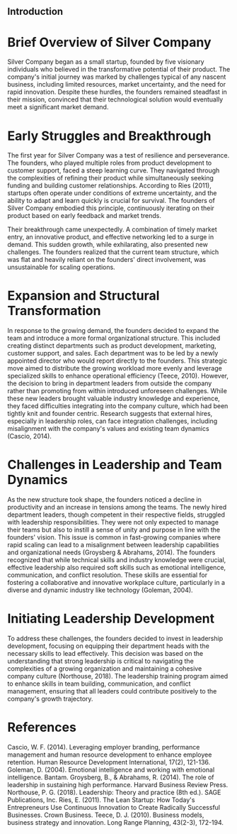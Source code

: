 ## Introduction

# Brief Overview of Silver Company 

Silver Company began as a small startup, founded by five visionary individuals who believed in the transformative potential of their product. The company's initial journey was marked by challenges typical of any nascent business, including limited resources, market uncertainty, and the need for rapid innovation. Despite these hurdles, the founders remained steadfast in their mission, convinced that their technological solution would eventually meet a significant market demand.

# Early Struggles and Breakthrough

The first year for Silver Company was a test of resilience and perseverance. The founders, who played multiple roles from product development to customer support, faced a steep learning curve. They navigated through the complexities of refining their product while simultaneously seeking funding and building customer relationships. According to Ries (2011), startups often operate under conditions of extreme uncertainty, and the ability to adapt and learn quickly is crucial for survival. The founders of Silver Company embodied this principle, continuously iterating on their product based on early feedback and market trends.

Their breakthrough came unexpectedly. A combination of timely market entry, an innovative product, and effective networking led to a surge in demand. This sudden growth, while exhilarating, also presented new challenges. The founders realized that the current team structure, which was flat and heavily reliant on the founders' direct involvement, was unsustainable for scaling operations.

# Expansion and Structural Transformation
In response to the growing demand, the founders decided to expand the team and introduce a more formal organizational structure. This included creating distinct departments such as product development, marketing, customer support, and sales. Each department was to be led by a newly appointed director who would report directly to the founders. This strategic move aimed to distribute the growing workload more evenly and leverage specialized skills to enhance operational efficiency (Teece, 2010).
However, the decision to bring in department leaders from outside the company rather than promoting from within introduced unforeseen challenges. While these new leaders brought valuable industry knowledge and experience, they faced difficulties integrating into the company culture, which had been tightly knit and founder centric. Research suggests that external hires, especially in leadership roles, can face integration challenges, including misalignment with the company's values and existing team dynamics (Cascio, 2014).

# Challenges in Leadership and Team Dynamics

As the new structure took shape, the founders noticed a decline in productivity and an increase in tensions among the teams. The newly hired department leaders, though competent in their respective fields, struggled with leadership responsibilities. They were not only expected to manage their teams but also to instill a sense of unity and purpose in line with the founders' vision. This issue is common in fast-growing companies where rapid scaling can lead to a misalignment between leadership capabilities and organizational needs (Groysberg & Abrahams, 2014).
The founders recognized that while technical skills and industry knowledge were crucial, effective leadership also required soft skills such as emotional intelligence, communication, and conflict resolution. These skills are essential for fostering a collaborative and innovative workplace culture, particularly in a diverse and dynamic industry like technology (Goleman, 2004).

# Initiating Leadership Development

To address these challenges, the founders decided to invest in leadership development, focusing on equipping their department heads with the necessary skills to lead effectively. This decision was based on the understanding that strong leadership is critical to navigating the complexities of a growing organization and maintaining a cohesive company culture (Northouse, 2018). The leadership training program aimed to enhance skills in team building, communication, and conflict management, ensuring that all leaders could contribute positively to the company's growth trajectory.

# References
Cascio, W. F. (2014). Leveraging employer branding, performance management and human resource development to enhance employee retention. Human Resource Development International, 17(2), 121-136.
Goleman, D. (2004). Emotional intelligence and working with emotional intelligence. Bantam.
Groysberg, B., & Abrahams, R. (2014). The role of leadership in sustaining high performance. Harvard Business Review Press.
Northouse, P. G. (2018). Leadership: Theory and practice (8th ed.). SAGE Publications, Inc.
Ries, E. (2011). The Lean Startup: How Today's Entrepreneurs Use Continuous Innovation to Create Radically Successful Businesses. Crown Business.
Teece, D. J. (2010). Business models, business strategy and innovation. Long Range Planning, 43(2-3), 172-194.

